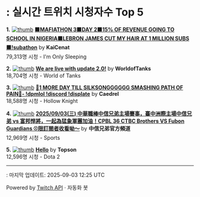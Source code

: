 # : 실시간 트위치 시청자수 Top 5

**1.** [![thumb](https://static-cdn.jtvnw.net/previews-ttv/live_user_kaicenat-320x180.jpg)](https://twitch.tv/KaiCenat)
**[🟧MAFIATHON 3🟧DAY 2🟧15% OF REVENUE GOING TO SCHOOL IN NIGERIA🟧LEBRON JAMES CUT MY HAIR AT 1 MILLION SUBS🟧!subathon](https://twitch.tv/KaiCenat)** by **KaiCenat**<br>79,313명 시청  - I'm Only Sleeping

**2.** [![thumb](https://static-cdn.jtvnw.net/previews-ttv/live_user_worldoftanks-320x180.jpg)](https://twitch.tv/WorldofTanks)
**[We are live with update 2.0!](https://twitch.tv/WorldofTanks)** by **WorldofTanks**<br>18,704명 시청  - World of Tanks

**3.** [![thumb](https://static-cdn.jtvnw.net/previews-ttv/live_user_caedrel-320x180.jpg)](https://twitch.tv/Caedrel)
**[🔴1 MORE DAY TILL SILKSONGGGGGG SMASHING PATH OF PAIN🔴-  !dpmlol !discord !displate](https://twitch.tv/Caedrel)** by **Caedrel**<br>18,588명 시청  - Hollow Knight

**4.** [![thumb](https://static-cdn.jtvnw.net/previews-ttv/live_user_brothers_baseball-320x180.jpg)](https://twitch.tv/中信兄弟官方頻道)
**[2025/09/03(三) 中華職棒中信兄弟主場賽事，臺中洲際主場中信兄弟 vs 富邦悍將，一起為猛象軍團加油！CPBL 36  CTBC Brothers VS Fubon Guardians ⚾️限訂閱者收看呦～](https://twitch.tv/中信兄弟官方頻道)** by **中信兄弟官方頻道**<br>12,969명 시청  - Sports

**5.** [![thumb](https://static-cdn.jtvnw.net/previews-ttv/live_user_topson-320x180.jpg)](https://twitch.tv/Topson)
**[Hello](https://twitch.tv/Topson)** by **Topson**<br>12,596명 시청  - Dota 2


---
: 마지막 업데이트: 2025-09-03 12:25 UTC

Powered by [Twitch API](https://dev.twitch.tv/docs/api/reference) · 자동화 봇